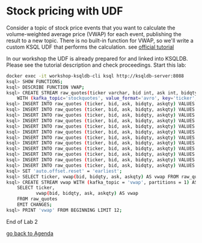 # Stock pricing with UDF
Consider a topic of stock price events that you want to calculate the volume-weighted average price (VWAP) for each event, publishing the result to a new topic. 
There is no built-in function for VWAP, so we'll write a custom KSQL UDF that performs the calculation.
see [official tutorial](https://kafka-tutorials.confluent.io/udf/ksql.html?_ga=2.223343775.583678155.1587977444-275217082.1587977444)

In our workshop the UDF is already prepared for and linked into KSQLDB. Please see the tutorial description and check proceedings.
Start this lab:
```bash
docker exec -it workshop-ksqldb-cli ksql http://ksqldb-server:8088
ksql> SHOW FUNCTIONS;
ksql> DESCRIBE FUNCTION VWAP;
ksql> CREATE STREAM raw_quotes(ticker varchar, bid int, ask int, bidqty int, askqty int)
    WITH (kafka_topic='stockquotes', value_format='avro', key='ticker', partitions=1);
ksql> INSERT INTO raw_quotes (ticker, bid, ask, bidqty, askqty) VALUES ('ZTEST', 15, 25, 100, 100);
ksql> INSERT INTO raw_quotes (ticker, bid, ask, bidqty, askqty) VALUES ('ZVV',   25, 35, 100, 100);
ksql> INSERT INTO raw_quotes (ticker, bid, ask, bidqty, askqty) VALUES ('ZVZZT', 35, 45, 100, 100);
ksql> INSERT INTO raw_quotes (ticker, bid, ask, bidqty, askqty) VALUES ('ZXZZT', 45, 55, 100, 100);
ksql> INSERT INTO raw_quotes (ticker, bid, ask, bidqty, askqty) VALUES ('ZTEST', 10, 20, 50, 100);
ksql> INSERT INTO raw_quotes (ticker, bid, ask, bidqty, askqty) VALUES ('ZVV',   30, 40, 100, 50);
ksql> INSERT INTO raw_quotes (ticker, bid, ask, bidqty, askqty) VALUES ('ZVZZT', 30, 40, 50, 100);
ksql> INSERT INTO raw_quotes (ticker, bid, ask, bidqty, askqty) VALUES ('ZXZZT', 50, 60, 100, 50);
ksql> INSERT INTO raw_quotes (ticker, bid, ask, bidqty, askqty) VALUES ('ZTEST', 15, 20, 100, 100);
ksql> INSERT INTO raw_quotes (ticker, bid, ask, bidqty, askqty) VALUES ('ZVV',   25, 35, 100, 100);
ksql> INSERT INTO raw_quotes (ticker, bid, ask, bidqty, askqty) VALUES ('ZVZZT', 35, 45, 100, 100);
ksql> INSERT INTO raw_quotes (ticker, bid, ask, bidqty, askqty) VALUES ('ZXZZT', 45, 55, 100, 100);
ksql> SET 'auto.offset.reset' = 'earliest';
ksql> SELECT ticker, vwap(bid, bidqty, ask, askqty) AS vwap FROM raw_quotes EMIT CHANGES LIMIT 12;
ksql> CREATE STREAM vwap WITH (kafka_topic = 'vwap', partitions = 1) AS
    SELECT ticker,
           vwap(bid, bidqty, ask, askqty) AS vwap
    FROM raw_quotes
    EMIT CHANGES;
ksql> PRINT 'vwap' FROM BEGINNING LIMIT 12;
```
End of Lab 2

[go back to Agenda](../README.md)